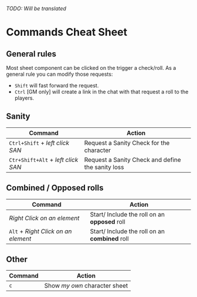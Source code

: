 <!--- This file is auto generated from module/manual/de/commands_cheat_sheet.md -->
*TODO: Will be translated*

# Commands Cheat Sheet

## General rules

Most sheet component can be clicked on the trigger a check/roll.
As a general rule you can modify those requests:

- `Shift` will fast forward the request.
- `Ctrl` [GM only] will create a link in the chat with that request a roll to the players.

## Sanity

| Command                            | Action                                            |
| ---------------------------------- | ------------------------------------------------- |
| `Ctrl+Shift` + _left click SAN_    | Request a Sanity Check for the character          |
| `Ctr+Shift+Alt` + _left click SAN_ | Request a Sanity Check and define the sanity loss |

## Combined / Opposed rolls

| Command                             | Action                                          |
| ----------------------------------- | ----------------------------------------------- |
| _Right Click on an element_         | Start/ Include the roll on an **opposed** roll  |
| `Alt` + _Right Click on an element_ | Start/ Include the roll on an **combined** roll |

## Other

| Command | Action                        |
| ------- | ----------------------------- |
| `c`     | Show _my own_ character sheet |

